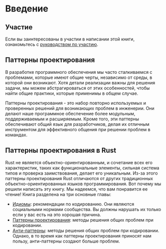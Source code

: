 # Введение

## Участие

Если вы заинтересованы в участии в написании этой книги, ознакомьтесь с
[руководством по участию](https://github.com/rust-unofficial/patterns/blob/master/CONTRIBUTING.md).

## Паттерны проектирования

В разработке программного обеспечения мы часто сталкиваемся с проблемами, которые имеют
общие черты, независимо от среды, в которой они возникают. Хотя
детали реализации важны для решения задачи, мы можем
абстрагироваться от этих особенностей, чтобы найти общие практики, которые
применимы в общем случае.

Паттерны проектирования - это набор повторно используемых и проверенных решений для
возникающих проблем в инженерии. Они делают наше программное обеспечение более модульным,
поддерживаемым и расширяемым. Кроме того, эти паттерны обеспечивают общий
язык для разработчиков, делая их отличным инструментом для эффективного
общения при решении проблем в командах.

## Паттерны проектирования в Rust

Rust не является объектно-ориентированным, и сочетание всех его характеристик,
таких как функциональные элементы, сильная система типов и проверка заимствования,
делает его уникальным.
Из-за этого паттерны проектирования Rust отличаются от других
традиционных объектно-ориентированных языков программирования.
Вот почему мы решили написать эту книгу. Мы надеемся, что вам понравится ее чтение!
Книга разделена на три основные главы:

- [Идиомы](./idioms/index.md): рекомендации по кодированию.
  Они являются социальными нормами сообщества.
  Вы должны нарушать их только если у вас есть на это хорошая причина.
- [Паттерны проектирования](./patterns/index.md): методы решения общих проблем
  при кодировании.
- [Анти-паттерны](./anti_patterns/index.md): методы решения общих проблем
  при кодировании.
  Однако, в то время как паттерны проектирования приносят нам пользу,
  анти-паттерны создают больше проблем.
